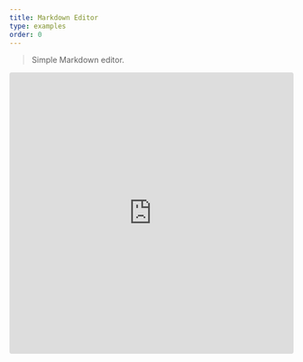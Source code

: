 ```yaml
---
title: Markdown Editor
type: examples
order: 0
---
```


> Simple Markdown editor.

<iframe src="https://codesandbox.io/embed/kox5ymyp3o?hidenavigation=1&module=%2Fsrc%2FApp.vue" style="width:100%; height:500px; border:0; border-radius: 4px; overflow:hidden;" sandbox="allow-modals allow-forms allow-popups allow-scripts allow-same-origin"></iframe>
